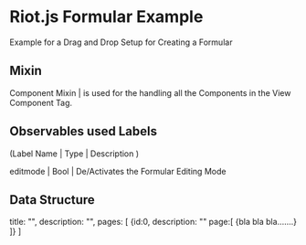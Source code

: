 

# Riot.js Formular Example
Example for a Drag and Drop Setup for Creating a Formular


## Mixin
Component Mixin    |    is used for the handling all the Components in the View Component Tag.


## Observables used Labels 
(Label Name | Type | Description )

editmode    |   Bool    |   De/Activates the Formular Editing Mode 


## Data Structure


title: "",
description: "",
pages: [
    {id:0,
    description: "" 
    page:[
        {bla bla bla.......}
    ]}
]